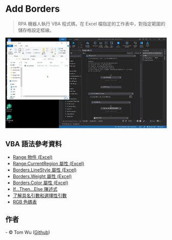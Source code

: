# Add Borders   
> RPA 機器人執行 VBA 程式碼，在 Excel 檔指定的工作表中，對指定範圍的儲存格設定框線。   

![image](./README_gif/Demo.gif)

## VBA 語法參考資料  
- [Range 物件 (Excel)](https://docs.microsoft.com/zh-tw/office/vba/api/excel.range(object))   
- [Range.CurrentRegion 屬性 (Excel)](https://docs.microsoft.com/zh-tw/office/vba/api/excel.range.currentregion)  
- [Borders.LineStyle 屬性 (Excel)](https://docs.microsoft.com/zh-tw/office/vba/api/excel.borders.linestyle)   
- [Borders.Weight 屬性 (Excel)](https://docs.microsoft.com/zh-tw/office/vba/api/excel.borders.weight)  
- [Borders.Color 屬性 (Excel)](https://docs.microsoft.com/zh-tw/office/vba/api/excel.borders.color)
- [If...Then...Else 陳述式](https://docs.microsoft.com/zh-tw/office/vba/language/reference/user-interface-help/ifthenelse-statement)  
- [了解具名引數和選擇性引數](https://docs.microsoft.com/zh-tw/office/vba/language/concepts/getting-started/understanding-named-arguments-and-optional-arguments)
- [RGB 色碼表](http://www.wahart.com.hk/rgb.htm "參考資料")
 
## 作者
<span> - &copy; Tom Wu (<a href="https://github.com/YenLinWu">Github</a>) </span>  
